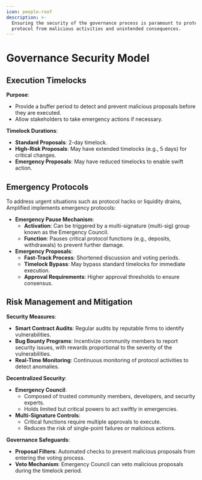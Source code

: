 ```yaml
---
icon: people-roof
description: >-
  Ensuring the security of the governance process is paramount to protect the
  protocol from malicious activities and unintended consequences.
---
```


# Governance Security Model

## Execution Timelocks

**Purpose**:

* Provide a buffer period to detect and prevent malicious proposals before they are executed.
* Allow stakeholders to take emergency actions if necessary.

**Timelock Durations**:

* **Standard Proposals**: 2-day timelock.
* **High-Risk Proposals**: May have extended timelocks (e.g., 5 days) for critical changes.
* **Emergency Proposals**: May have reduced timelocks to enable swift action.

## Emergency Protocols

To address urgent situations such as protocol hacks or liquidity drains, Amplified implements emergency protocols:

* **Emergency Pause Mechanism**:
  * **Activation**: Can be triggered by a multi-signature (multi-sig) group known as the Emergency Council.
  * **Function**: Pauses critical protocol functions (e.g., deposits, withdrawals) to prevent further damage.
* **Emergency Proposals**:
  * **Fast-Track Process**: Shortened discussion and voting periods.
  * **Timelock Bypass**: May bypass standard timelocks for immediate execution.
  * **Approval Requirements**: Higher approval thresholds to ensure consensus.

## Risk Management and Mitigation

**Security Measures**:

* **Smart Contract Audits**: Regular audits by reputable firms to identify vulnerabilities.
* **Bug Bounty Programs**: Incentivize community members to report security issues, with rewards proportional to the severity of the vulnerabilities.
* **Real-Time Monitoring**: Continuous monitoring of protocol activities to detect anomalies.

**Decentralized Security**:

* **Emergency Council**:
  * Composed of trusted community members, developers, and security experts.
  * Holds limited but critical powers to act swiftly in emergencies.
* **Multi-Signature Controls**:
  * Critical functions require multiple approvals to execute.
  * Reduces the risk of single-point failures or malicious actions.

**Governance Safeguards**:

* **Proposal Filters**: Automated checks to prevent malicious proposals from entering the voting process.
* **Veto Mechanism**: Emergency Council can veto malicious proposals during the timelock period.
